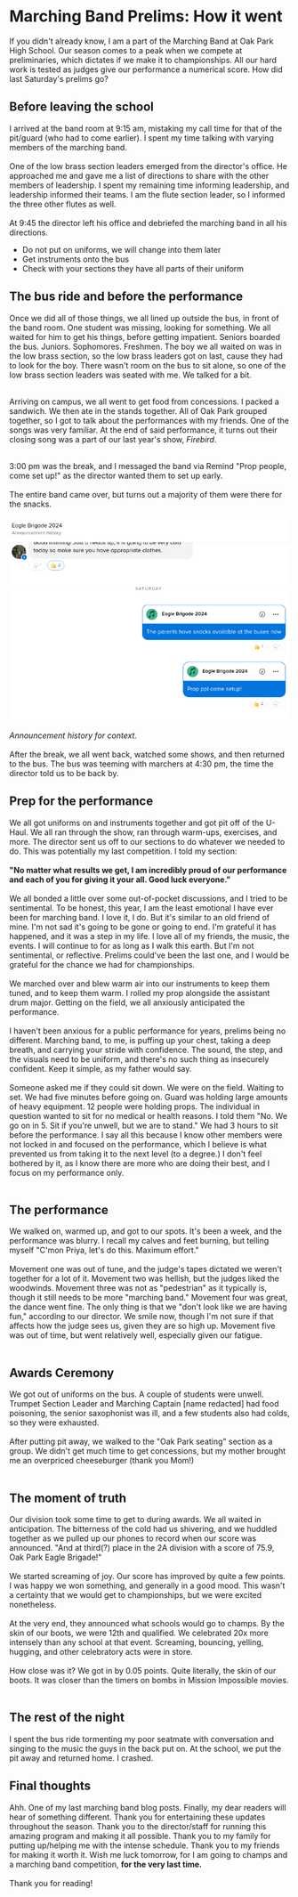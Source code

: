 # Marching Band Prelims: How it went
If you didn't already know, I am a part of the Marching Band at Oak Park High School. Our season comes to a peak when we compete at preliminaries, which dictates if we make it to championships.
All our hard work is tested as judges give our performance a numerical score. How did last Saturday's prelims go? 

## Before leaving the school
I arrived at the band room at 9:15 am, mistaking my call time for that of the pit/guard (who had to come earlier). I spent my time talking with varying members of the marching band. <br><br>
One of the low brass section leaders emerged from the director's office. He approached me and gave me a list of directions to share with the other members of leadership. 
I spent my remaining time informing leadership, and leadership informed their teams. I am the flute section leader, so I informed the three other flutes as well. <br><br>
At 9:45 the director left his office and debriefed the marching band in all his directions.<br>
- Do not put on uniforms, we will change into them later
- Get instruments onto the bus
- Check with your sections they have all parts of their uniform

## The bus ride and before the performance
Once we did all of those things, we all lined up outside the bus, in front of the band room. One student was missing, looking for something. We all waited for him to get his things, before getting impatient. Seniors boarded the bus. Juniors. Sophomores. Freshmen. The boy we all waited on was in the low brass section, so the low brass leaders got on last, cause they had to look for the boy. There wasn't room on the bus to sit alone, so one of the low brass section leaders was seated with me. We talked for a bit. <br><br>

Arriving on campus, we all went to get food from concessions. I packed a sandwich. We then ate in the stands together. All of Oak Park grouped together, so I got to talk about the performances with my friends. One of the songs was very familiar. At the end of said performance, it turns out their closing song was a part of our last year's show, *Firebird*. <br><br>

3:00 pm was the break, and I messaged the band via Remind "Prop people, come set up!" as the director wanted them to set up early. <br><br>
The entire band came over, but turns out a majority of them were there for the snacks.<br><br>
!["Announcement history for context"](https://github.com/CaptainSapphire/PH-s-Blog/blob/main/assets/November%202024/Screenshot%202024-11-20%209.52.25%20AM.png?raw=true)<br><br>
*Announcement history for context.* <br><br>
After the break, we all went back, watched some shows, and then returned to the bus. The bus was teeming with marchers at 4:30 pm, the time the director told us to be back by. 

## Prep for the performance
We all got uniforms on and instruments together and got pit off of the U-Haul. We all ran through the show, ran through warm-ups, exercises, and more. The director sent us off to our sections to do whatever we needed to do. This was potentially my last competition. I told my section: <br><br>
**"No matter what results we get, I am incredibly proud of our performance and each of you for giving it your all. Good luck everyone."**<br><br>
We all bonded a little over some out-of-pocket discussions, and I tried to be sentimental. To be honest, this year, I am the least emotional I have ever been for marching band. I love it, I do. But it's similar to an old friend of mine. I'm not sad it's going to be gone or going to end. I'm grateful it has happened, and it was a step in my life. I love all of my friends, the music, the events. I will continue to for as long as I walk this earth. But I'm not sentimental, or reflective. Prelims could've been the last one, and I would be grateful for the chance we had for championships. <br><br>
We marched over and blew warm air into our instruments to keep them tuned, and to keep them warm. I rolled my prop alongside the assistant drum major. Getting on the field, we all anxiously anticipated the performance.<br><br>
I haven't been anxious for a public performance for years, prelims being no different. Marching band, to me, is puffing up your chest, taking a deep breath, and carrying your stride with confidence. The sound, the step,  and the visuals need to be uniform, and there's no such thing as insecurely confident. Keep it simple, as my father would say. <br><br>
Someone asked me if they could sit down. We were on the field. Waiting to set. We had five minutes before going on. Guard was holding large amounts of heavy equipment. 12 people were holding props. The individual in question wanted to sit for no medical or health reasons. I told them "No. We go on in 5. Sit if you're unwell, but we are to stand." We had 3 hours to sit before the performance. I say all this because I know other members were not locked in and focused on the performance, which I believe is what prevented us from taking it to the next level (to a degree.) I don't feel bothered by it, as I know there are more who are doing their best, and I focus on my performance only. <br><br>

## The performance
We walked on, warmed up, and got to our spots. It's been a week, and the performance was blurry. I recall my calves and feet burning, but telling myself "C'mon Priya, let's do this. Maximum effort." <br><br>
Movement one was out of tune, and the judge's tapes dictated we weren't together for a lot of it. Movement two was hellish, but the judges liked the woodwinds. Movement three was not as "pedestrian" as it typically is, though it still needs to be more "marching band." Movement four was great, the dance went fine. The only thing is that we "don't look like we are having fun," according to our director. We smile now, though I'm not sure if that affects how the judge sees us, given they are so high up. Movement five was out of time, but went relatively well, especially given our fatigue. <br><br>

## Awards Ceremony
We got out of uniforms on the bus. A couple of students were unwell. Trumpet Section Leader and Marching Captain [name redacted] had food poisoning, the senior saxophonist was ill, and a few students also had colds, so they were exhausted. <br><br>
After putting pit away, we walked to the "Oak Park seating" section as a group. We didn't get much time to get concessions, but my mother brought me an overpriced cheeseburger (thank you Mom!)<br><br>

## The moment of truth
Our division took some time to get to during awards. We all waited in anticipation. The bitterness of the cold had us shivering, and we huddled together as we pulled up our phones to record when our score was announced. "And at third(?) place in the 2A division with a score of 75.9, Oak Park Eagle Brigade!"<br><br>
We started screaming of joy. Our score has improved by quite a few points. I was happy we won something, and generally in a good mood. This wasn't a certainty that we would get to championships, but we were excited nonetheless.<br><br>
At the very end, they announced what schools would go to champs. By the skin of our boots, we were 12th and qualified. We celebrated 20x more intensely than any school at that event. Screaming, bouncing, yelling, hugging, and other celebratory acts were in store. <br><br>
How close was it? We got in by 0.05 points. Quite literally, the skin of our boots. It was closer than the timers on bombs in Mission Impossible movies. <br><br>

## The rest of the night
I spent the bus ride tormenting my poor seatmate with conversation and singing to the music the guys in the back put on. At the school, we put the pit away and returned home. I crashed. 

## Final thoughts
Ahh. One of my last marching band blog posts. Finally, my dear readers will hear of something different. Thank you for entertaining these updates throughout the season. Thank you to the director/staff for running this amazing program and making it all possible. Thank you to my family for putting up/helping me with the intense schedule. Thank you to my friends for making it worth it. Wish me luck tomorrow, for I am going to champs and a marching band competition, **for the very last time.** <br><br>
Thank you for reading!
